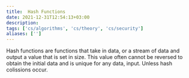 ```yaml
---
title:  Hash Functions
date: 2021-12-31T12:54:13+03:00
description: 
tags: ['cs/algorithms', 'cs/theory', 'cs/security']
aliases: ['']
---
```

Hash functions are functions that take in data, or a stream of data and output a value that is set in size. This value often cannot be reversed to obtain the initial data and is unique for any data, input. Unless hash colissions occur.